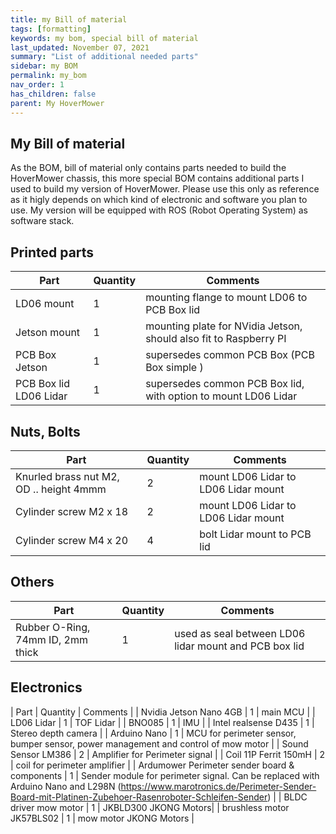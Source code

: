 ```yaml
---
title: my Bill of material
tags: [formatting]
keywords: my bom, special bill of material
last_updated: November 07, 2021
summary: "List of additional needed parts"
sidebar: my BOM
permalink: my_bom
nav_order: 1
has_children: false
parent: My HoverMower
---
```


## My Bill of material
As the BOM, bill of material only contains parts needed to build the HoverMower chassis, this more special BOM contains additional parts I used
to build my version of HoverMower. Please use this only as reference as it higly depends on which kind of electronic and software you plan to use. 
My version will be equipped with ROS (Robot Operating System) as software stack.

## Printed parts

| Part | Quantity | Comments |
|-------|--------|---------|
| LD06 mount | 1 | mounting flange to mount LD06 to PCB Box lid |
| Jetson mount | 1 | mounting plate for NVidia Jetson, should also fit to Raspberry PI |
| PCB Box Jetson | 1 | supersedes common PCB Box (PCB Box simple ) |
| PCB Box lid LD06 Lidar | 1 | supersedes common PCB Box lid, with option to mount LD06 Lidar |


## Nuts, Bolts

| Part | Quantity | Comments |
|-------|--------|---------|
| Knurled brass nut M2, OD .. height 4mmm | 2  | mount LD06 Lidar to LD06 Lidar mount  |
| Cylinder screw M2 x 18 | 2 | mount LD06 Lidar to LD06 Lidar mount | 
| Cylinder screw M4 x 20 | 4 | bolt Lidar mount to PCB lid |

## Others

| Part | Quantity | Comments |
|-------|--------|---------|
| Rubber O-Ring, 74mm ID, 2mm thick | 1 | used as seal between LD06 lidar mount and PCB box lid |

## Electronics
| Part | Quantity | Comments |
| Nvidia Jetson Nano 4GB | 1 | main MCU |
| LD06 Lidar | 1 | TOF Lidar |
| BNO085 | 1 | IMU |
| Intel realsense D435 | 1 | Stereo depth camera |
| Arduino Nano | 1 | MCU for perimeter sensor, bumper sensor, power management and control of mow motor |
| Sound Sensor LM386 | 2 | Amplifier for Perimeter signal |
| Coil 11P Ferrit 150mH | 2 | coil for perimeter amplifier | 
| Ardumower Perimeter sender board & components | 1 | Sender module for perimeter signal. Can be replaced with Arduino Nano and L298N (https://www.marotronics.de/Perimeter-Sender-Board-mit-Platinen-Zubehoer-Rasenroboter-Schleifen-Sender) |
| BLDC driver mow motor | 1 | JKBLD300 JKONG Motors| 
| brushless motor JK57BLS02 | 1 | mow motor JKONG Motors |